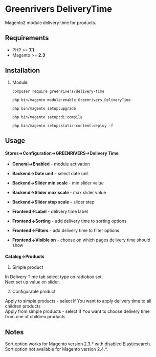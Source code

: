 # Greenrivers DeliveryTime

Magento2 module delivery time for products.

## Requirements

* PHP >= **7.1**
* Magento >= **2.3**

## Installation

1. Module

    ```shell  
    composer require greenrivers/delivery-time
    
    php bin/magento module:enable Greenrivers_DeliveryTime
    
    php bin/magento setup:upgrade
    
    php bin/magento setup:di:compile
    
    php bin/magento setup:static-content:deploy -f
    ```

## Usage

#### **Stores->Configuration->GREENRIVERS->Delivery Time**

* **General->Enabled** - module activation


* **Backend->Date unit** - select date unit
* **Backend->Slider min scale** - min slider value
* **Backend->Slider max scale** - max slider value 
* **Backend->Slider step scale** - slider step 


* **Frontend->Label** - delivery time label
* **Frontend->Sorting** - add delivery time to sorting options 
* **Frontend->Filters** - add delivery time to filter options
* **Frontend->Visible on** - choose on which pages delivery time should show

#### Catalog->Products

1. Simple product

In Delivery Time tab select type on radiobox set.<br />
Next set up value on slider.

2. Configurable product

Apply to simple products - select if You want to apply delivery time to all children products<br />
Apply from simple products - select if You want to choose delivery time from one of children products

## Notes

Sort option works for Magento version 2.3.* with disabled Elasticsearch.<br />
Sort option not available for Magento version 2.4.*.
